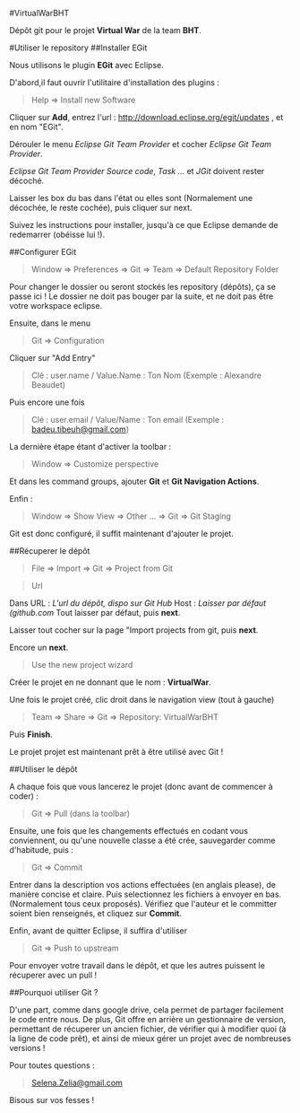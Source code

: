 #VirtualWarBHT


Dépôt git pour le projet **Virtual War** de la team **BHT**.

#Utiliser le repository
##Installer EGit

Nous utilisons le plugin **EGit** avec Eclipse.

D'abord,il faut ouvrir l'utilitaire d'installation des plugins :
> Help => Install new Software

Cliquer sur **Add**, entrez l'url : http://download.eclipse.org/egit/updates , et en nom "EGit".

Dérouler le menu *Eclipse Git Team Provider* et cocher *Eclipse Git Team Provider*.

*Eclipse Git Team Provider Source code*, *Task ...* et *JGit* doivent rester décoché.

Laisser les box du bas dans l'état ou elles sont (Normalement une décochée, le reste cochée), puis cliquer sur next.


Suivez les instructions pour installer, jusqu'à ce que Eclipse demande de redemarrer (obéisse lui !).


##Configurer EGit

> Window => Preferences => Git => Team => Default Repository Folder

Pour changer le dossier ou seront stockés les repository (dépôts), ça se passe ici ! Le dossier ne doit pas bouger par la suite, et ne doit pas être votre workspace eclipse.

Ensuite, dans le menu

> Git => Configuration

Cliquer sur "Add Entry"

> Clé : user.name / Value.Name : Ton Nom (Exemple : Alexandre Beaudet)

Puis encore une fois

> Clé : user.email / Value/Name : Ton email (Exemple : badeu.tibeuh@gmail.com)

La dernière étape étant d'activer la toolbar :

> Window => Customize perspective

Et dans les command groups, ajouter **Git** et **Git Navigation Actions**.

Enfin :

> Window => Show View => Other ... => Git => Git Staging

Git est donc configuré, il suffit maintenant d'ajouter le projet.

##Récuperer le dépôt

> File => Import => Git => Project from Git

> Url

Dans URL : *L'url du dépôt, dispo sur Git Hub*
Host : *Laisser par défaut (github.com*
Tout laisser par défaut, puis **next**.

Laisser tout cocher sur la page "Import projects from git, puis **next**.

Encore un **next**.

> Use the new project wizard

Créer le projet en ne donnant que le nom : **VirtualWar**.

Une fois le projet créé, clic droit dans le navigation view (tout à gauche)

> Team => Share => Git => Repository: VirtualWarBHT

Puis **Finish**.

Le projet projet est maintenant prêt à être utilisé avec Git !

##Utiliser le dépôt

A chaque fois que vous lancerez le projet (donc avant de commencer à coder) :

> Git => Pull (dans la toolbar)

Ensuite, une fois que les changements effectués en codant vous conviennent, ou qu'une nouvelle classe a été crée, sauvegarder comme d'habitude, puis :

> Git => Commit

Entrer dans la description vos actions effectuées (en anglais please), de manière concise et claire. Puis selectionnez les fichiers à envoyer en bas. (Normalement tous ceux proposés). Vérifiez que l'auteur et le committer soient bien renseignés, et cliquez sur **Commit**.

Enfin, avant de quitter Eclipse, il suffira d'utiliser
> Git => Push to upstream

Pour envoyer votre travail dans le dépôt, et que les autres puissent le récuperer avec un pull !

##Pourquoi utiliser Git ?

D'une part, comme dans google drive, cela permet de partager facilement le code entre nous. De plus, Git offre en arrière un gestionnaire de version, permettant de récuperer un ancien fichier, de vérifier qui à modifier quoi (à la ligne de code prêt), et ainsi de mieux gérer un projet avec de nombreuses versions !

Pour toutes questions :

> Selena.Zelia@gmail.com

Bisous sur vos fesses !
